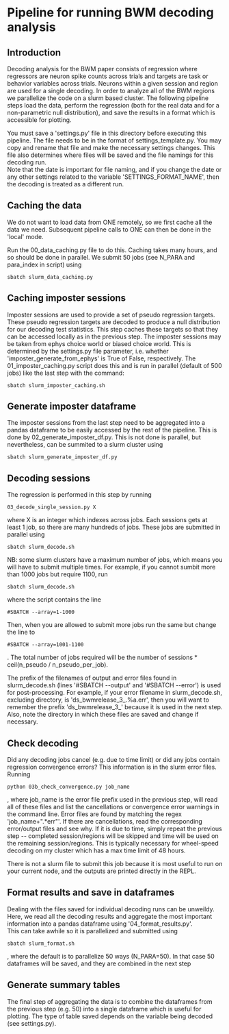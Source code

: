 # Pipeline for running BWM decoding analysis

## Introduction

Decoding analysis for the BWM paper consists of regression where regressors are neuron spike counts
across trials and targets are task or behavior variables across trials.  Neurons within a given session
and region are used for a single decoding.  In order to analyze all of the BWM regions we parallelize the 
code on a slurm based cluster.  The following pipeline steps load the data, perform the regression (both for 
the real data and for a non-parametric null distribution), and save the results in a format which is 
accessible for plotting.

You must save a 'settings.py' file in this directory before executing this pipeline.  The file needs to be 
in the format of settings_template.py.  You may copy and rename that file and make the necessary settings 
changes.  This file also determines where files will be saved and the file namings for this decoding run.  
Note that the date is important for file naming, and if you change the date or any other settings related 
to the variable 'SETTINGS_FORMAT_NAME', then the decoding is treated as a different run.  

## Caching the data

We do not want to load data from ONE remotely, so we first cache all the data we need.  Subsequent pipeline calls 
to ONE can then be done in the 'local' mode.

Run the 00_data_caching.py file to do this.  Caching takes many hours, and so should be done in parallel.  We
submit 50 jobs (see N_PARA and para_index in script) using 

```
sbatch slurm_data_caching.py
```

## Caching imposter sessions

Imposter sessions are used to provide a set of pseudo regression targets.  These pseudo regression targets are
decoded to produce a null distribution for our decoding test statistics.  This step caches these targets so
that they can be accessed locally as in the previous step.  The imposter sessions may be taken from ephys 
choice world or biased choice world.  This is determined by the settings.py file parameter, i.e. whether  
'imposter_generate_from_ephys' is True of False, respectively. 
The 01_imposter_caching.py script does this and is run in parallel (default of 500 jobs) like the last step 
with the command:

```
sbatch slurm_imposter_caching.sh
```

## Generate imposter dataframe

The imposter sessions from the last step need to be aggregated into a pandas dataframe to be easily accessed 
by the rest of the pipeline.  This is done by 02_generate_imposter_df.py.  This is not done is parallel, but 
nevertheless, can be summited to a slurm cluster using

```
sbatch slurm_generate_imposter_df.py
```

## Decoding sessions

The regression is performed in this step by running 
```
03_decode_single_session.py X
```
where X is an integer which indexes across jobs.  Each sessions gets at least 1 job, so there are many 
hundreds of jobs.  These jobs are submitted in parallel using 

```
sbatch slurm_decode.sh
```

NB: some slurm clusters have a maximum number of jobs, which means you will have to submit multiple 
times.  For example, if you cannot sumbit more than 1000 jobs but require 1100, run
```
sbatch slurm_decode.sh
```
where the script contains the line 
```
#SBATCH --array=1-1000
```
Then, when you are allowed to submit more jobs run the same but change the line to
```
#SBATCH --array=1001-1100
```
.  The total number of jobs required will be the number of sessions * ceil(n_pseudo / n_pseudo_per_job).

The prefix of the filenames of output and error files found in slurm_decode.sh (lines '#SBATCH --output' 
and '#SBATCH --error') is used for post-processing.  For example, if your error filename in 
slurm_decode.sh, excluding directory, is 'ds_bwmrelease_3_.%a.err', then you will want to remember the 
prefix 'ds_bwmrelease_3_' because it is used in the next step.  Also, note the directory in which these 
files are saved and change if necessary. 

## Check decoding

Did any decoding jobs cancel (e.g. due to time limit) or did any jobs contain regression convergence 
errors? This information is in the slurm error files.  Running 
```
python 03b_check_convergence.py job_name
```
, where job_name is the error file prefix used in the previous step, will read all of these files and list 
the cancellations or convergence error warnings in the command line.  Error files are found by matching the
regex 'job_name+".*err"'.  If there are cancellations, read the corresponding error/output files and see 
why.  If it is due to time, simply repeat the previous step -- completed session/regions will be skipped 
and time will be used on the remaining session/regions.  This is typically necessary for wheel-speed 
decoding on my cluster which has a max time limit of 48 hours.

There is not a slurm file to submit this job because it is most useful to run on your current node, and the
outputs are printed directly in the REPL.

## Format results and save in dataframes

Dealing with the files saved for individual decoding runs can be unweildy.  Here, we read all the decoding 
results and aggregate the most important information into a pandas dataframe using '04_format_results.py'.  
This can take awhile so it is parallelized and submitted using
```
sbatch slurm_format.sh
```
, where the default is to parallelize 50 ways (N_PARA=50).  In that case 50 dataframes will be saved, and 
they are combined in the next step

## Generate summary tables

The final step of aggregating the data is to combine the dataframes from the previous step (e.g. 50) into a 
single dataframe which is useful for plotting.  The type of table saved depends on the variable being 
decoded (see settings.py).
